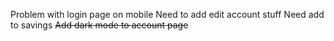 Problem with login page on mobile
Need to add edit account stuff
Need add to savings 
~~Add dark mode to account page~~
